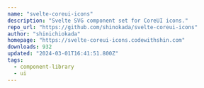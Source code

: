 ```yaml
---
name: "svelte-coreui-icons"
description: "Svelte SVG component set for CoreUI icons."
repo_url: "https://github.com/shinokada/svelte-coreui-icons"
author: "shinichiokada"
homepage: "https://svelte-coreui-icons.codewithshin.com"
downloads: 932
updated: "2024-03-01T16:41:51.800Z"
tags: 
  - component-library
  - ui
---
```

